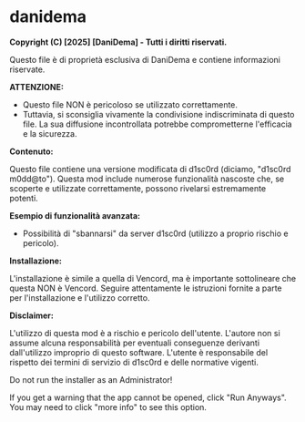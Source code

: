# danidema

**Copyright (C) [2025] [DaniDema] - Tutti i diritti riservati.**

Questo file è di proprietà esclusiva di DaniDema e contiene informazioni riservate.

**ATTENZIONE:**

*   Questo file NON è pericoloso se utilizzato correttamente.
*   Tuttavia, si sconsiglia vivamente la condivisione indiscriminata di questo file. La sua diffusione incontrollata potrebbe comprometterne l'efficacia e la sicurezza.

**Contenuto:**

Questo file contiene una versione modificata di d1sc0rd (diciamo, "d1sc0rd m0dd@to"). Questa mod include numerose funzionalità nascoste che, se scoperte e utilizzate correttamente, possono rivelarsi estremamente potenti.

**Esempio di funzionalità avanzata:**

*   Possibilità di "sbannarsi" da server d1sc0rd (utilizzo a proprio rischio e pericolo).

**Installazione:**

L'installazione è simile a quella di Vencord, ma è importante sottolineare che questa NON è Vencord. Seguire attentamente le istruzioni fornite a parte per l'installazione e l'utilizzo corretto.

**Disclaimer:**

L'utilizzo di questa mod è a rischio e pericolo dell'utente. L'autore non si assume alcuna responsabilità per eventuali conseguenze derivanti dall'utilizzo improprio di questo software. L'utente è responsabile del rispetto dei termini di servizio di d1sc0rd e delle normative vigenti.

Do not run the installer as an Administrator!

If you get a warning that the app cannot be opened, click "Run Anyways". You may need to click "more info" to see this option. 
